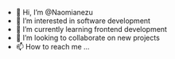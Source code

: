 - 👋 Hi, I’m @Naomianezu
- 👀 I’m interested in software development 
- 🌱 I’m currently learning frontend development 
- 💞️ I’m looking to collaborate on new projects
- 📫 How to reach me ...

<!---
Naomianezu/Naomianezu is a ✨ special ✨ repository because its `README.md` (this file) appears on your GitHub profile.
You can click the Preview link to take a look at your changes.
--->
